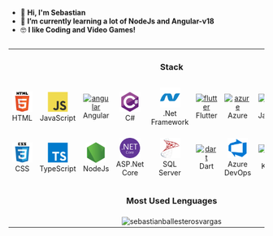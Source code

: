 - 👋 **Hi, I'm Sebastian**
- 🌱 **I’m currently learning a lot of NodeJs and Angular-v18**
- 🤓 **I like Coding and Video Games!**

<table cellpadding="5" cellspacing="0" border="0" align="left">
    <tr>
        <td colspan="9" align="center"><h3>Stack</h3></td>
    </tr>
    <tr height="100px">
        <td width="10%" cellpadding="5" cellspacing="0" border="0" align="center">
            <a href="https://www.w3.org/html/" target="_blank" rel="noreferrer">
                <img src="https://raw.githubusercontent.com/devicons/devicon/master/icons/html5/html5-original-wordmark.svg" alt="html5" width="40" height="40"/></a>
                <div> HTML </div></td>
        <td width="10%" cellpadding="5" cellspacing="0" border="0" align="center">
            <a href="https://developer.mozilla.org/en-US/docs/Web/JavaScript" target="_blank" rel="noreferrer">
                <img src="https://raw.githubusercontent.com/devicons/devicon/master/icons/javascript/javascript-original.svg" alt="javascript" width="40" height="40"/></a>
                <div> JavaScript </div></td>
        <td width="10%" cellpadding="5" cellspacing="0" border="0" align="center">
            <a href="https://angular.io" target="_blank" rel="noreferrer">
                <img src="https://angular.io/assets/images/logos/angular/angular.svg" alt="angular" width="40" height="40"/></a>
                <div> Angular </div></td>
        <td width="10%" cellpadding="5" cellspacing="0" border="0" align="center">
            <a href="https://www.w3schools.com/cs/" target="_blank" rel="noreferrer">
                <img src="https://raw.githubusercontent.com/devicons/devicon/master/icons/csharp/csharp-original.svg" alt="csharp" width="40" height="40"/></a>
                <div> C# </div></td>
        <td width="10%" cellpadding="5" cellspacing="0" border="0" align="center">
            <a href="https://dotnet.microsoft.com/" target="_blank" rel="noreferrer">
                <img src="https://raw.githubusercontent.com/devicons/devicon/master/icons/dot-net/dot-net-plain.svg" alt="dotnet" width="40" height="40"/></a>
                <div> .Net </div> <div> Framework </div></td>
        <td width="10%" cellpadding="5" cellspacing="0" border="0" align="center">
            <a href="https://flutter.dev" target="_blank" rel="noreferrer">
                <img src="https://www.vectorlogo.zone/logos/flutterio/flutterio-icon.svg" alt="flutter" width="40" height="40"/></a>
                <div> Flutter </div></td>
        <td width="10%" cellpadding="5" cellspacing="0" border="0" align="center">
            <a href="https://azure.microsoft.com/en-in/" target="_blank" rel="noreferrer">
                <img src="https://www.vectorlogo.zone/logos/microsoft_azure/microsoft_azure-icon.svg" alt="azure" width="40" height="40"/></a>
                <div> Azure </div></td>
        <td width="10%" cellpadding="5" cellspacing="0" border="0" align="center">
            <a href="https://jasmine.github.io/" target="_blank" rel="noreferrer">
                <img src="https://www.vectorlogo.zone/logos/jasmine/jasmine-icon.svg" alt="jasmine" width="40" height="40"/></a>
                <div> Jasmine </div></td>
        <td width="10%" cellpadding="5" cellspacing="0" border="0" align="center">
            <a href="https://git-scm.com/" target="_blank" rel="noreferrer">
                <img src="https://www.vectorlogo.zone/logos/git-scm/git-scm-icon.svg" alt="git" width="40" height="40"/></a>
                <div> Git </div></td>
    </tr>
    <tr height="100px">
        <td width="10%" cellpadding="5" cellspacing="0" border="0" align="center">
            <a href="https://www.w3schools.com/css/" target="_blank" rel="noreferrer">
                <img src="https://raw.githubusercontent.com/devicons/devicon/master/icons/css3/css3-original-wordmark.svg" alt="css3" width="40" height="40"/></a>
                <div> CSS </div></th>
        <td width="10%" cellpadding="5" cellspacing="0" border="0" align="center">
            <a href="https://www.typescriptlang.org/" target="_blank" rel="noreferrer">
                <img src="https://raw.githubusercontent.com/devicons/devicon/master/icons/typescript/typescript-original.svg" alt="typescript" width="40" height="40"/></a>
                <div> TypeScript </div></th>
        <td width="10%" cellpadding="5" cellspacing="0" border="0" align="center">
<!--             <a href="https://nestjs.com/" target="_blank" rel="noreferrer">
                <img src="https://raw.githubusercontent.com/devicons/devicon/master/icons/nestjs/nestjs-original.svg" alt="nestjs" width="40" height="40"/></a>
                <div> NestJs </div></td> -->
            <a href="https://nodejs.org/en" target="_blank" rel="noreferrer">
                <img src="https://raw.githubusercontent.com/devicons/devicon/master/icons/nodejs/nodejs-original.svg" alt="nodejs" width="40" height="40"/></a>
                <div> NodeJs </div></td>
        <td width="10%" cellpadding="5" cellspacing="0" border="0" align="center">
            <a href="https://dotnet.microsoft.com/" target="_blank" rel="noreferrer">
                <img src="https://raw.githubusercontent.com/devicons/devicon/master/icons/dotnetcore/dotnetcore-original.svg" alt="aspnet-core" width="40" height="40"/></a>
                <div> ASP.Net </div> <div> Core </div></td>
        <td width="10%" cellpadding="5" cellspacing="0" border="0" align="center">
            <a href="https://www.microsoft.com/en-us/sql-server" target="_blank" rel="noreferrer">
                <img src="https://raw.githubusercontent.com/devicons/devicon/master/icons/microsoftsqlserver/microsoftsqlserver-original.svg" alt="mssql" width="40" height="40"/></a>
                <div> SQL </div> <div> Server </div></td>
        <td width="10%" cellpadding="5" cellspacing="0" border="0" align="center">
            <a href="https://dart.dev" target="_blank" rel="noreferrer">
                <img src="https://www.vectorlogo.zone/logos/dartlang/dartlang-icon.svg" alt="dart" width="40" height="40"/></a>
                <div> Dart </div></td>
        <td width="10%" cellpadding="5" cellspacing="0" border="0" align="center">
            <a href="https://azure.microsoft.com/es-es/products/devops" target="_blank" rel="noreferrer">
                <img src="https://raw.githubusercontent.com/devicons/devicon/master/icons/azuredevops/azuredevops-plain.svg" alt="azure-devops" width="40" height="40"/></a>
                <div> Azure </div> <div> DevOps </div></th>
        <td width="10%" cellpadding="5" cellspacing="0" border="0" align="center">
            <a href="https://karma-runner.github.io/latest/index.html" target="_blank" rel="noreferrer">
                <img src="https://raw.githubusercontent.com/detain/svg-logos/780f25886640cef088af994181646db2f6b1a3f8/svg/karma.svg" alt="karma" width="40" height="40"/></a>
                <div> Karma </div></td>
        <td width="10%" cellpadding="5" cellspacing="0" border="0" align="center">
            <a href="https://www.sonarsource.com/products/sonarqube/" target="_blank" rel="noreferrer">
                <img src="https://raw.githubusercontent.com/devicons/devicon/master/icons/sonarqube/sonarqube-original.svg" alt="sonarqube" width="40" height="40"/></a>
                <div> SonarQube </div></td>
    </tr>
    <tr>
        <td colspan="9" align="center"><h3>Most Used Lenguages</h3></td>
    </tr>
    <tr>
        <td colspan="9" align="center">
            <img src="https://github-readme-stats.vercel.app/api/top-langs?username=sebastianballesterosvargas&show_icons=true&layout=compact&locale=en&theme=transparent&hide_border=true&hide_title=true" alt="sebastianballesterosvargas" />
        </td>
    </tr>
</table>
